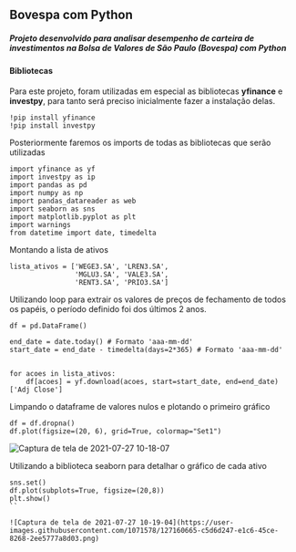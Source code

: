 ## Bovespa com Python

##### Projeto desenvolvido para analisar desempenho de carteira de investimentos na Bolsa de Valores de São Paulo (Bovespa) com Python

#### Bibliotecas

Para este projeto, foram utilizadas em especial as bibliotecas **yfinance** e **investpy**, para tanto será preciso inicialmente fazer a instalação delas.

```
!pip install yfinance
!pip install investpy
```

Posteriormente faremos os imports de todas as bibliotecas que serão utilizadas

```
import yfinance as yf
import investpy as ip
import pandas as pd
import numpy as np
import pandas_datareader as web
import seaborn as sns
import matplotlib.pyplot as plt
import warnings
from datetime import date, timedelta
```

Montando a lista de ativos

```
lista_ativos = ['WEGE3.SA', 'LREN3.SA',
                'MGLU3.SA', 'VALE3.SA',
                'RENT3.SA', 'PRIO3.SA']
```

Utilizando loop para extrair os valores de preços de fechamento de todos os papéis, o período definido foi dos últimos 2 anos.

```
df = pd.DataFrame()

end_date = date.today() # Formato 'aaa-mm-dd'
start_date = end_date - timedelta(days=2*365) # Formato 'aaa-mm-dd'


for acoes in lista_ativos:
    df[acoes] = yf.download(acoes, start=start_date, end=end_date)['Adj Close']
```

Limpando o dataframe de valores nulos e plotando o primeiro gráfico
```
df = df.dropna()
df.plot(figsize=(20, 6), grid=True, colormap="Set1")
```

![Captura de tela de 2021-07-27 10-18-07](https://user-images.githubusercontent.com/1071578/127160618-ff905507-e0c6-428c-ab4b-e1b4d0e45f53.png)


Utilizando a biblioteca seaborn para detalhar o gráfico de cada ativo

```
sns.set()
df.plot(subplots=True, figsize=(20,8))
plt.show()
``

![Captura de tela de 2021-07-27 10-19-04](https://user-images.githubusercontent.com/1071578/127160665-c5d6d247-e1c6-45ce-8268-2ee5777a8d03.png)

